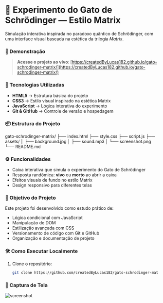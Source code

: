 # 🧪 Experimento do Gato de Schrödinger — Estilo Matrix

Simulação interativa inspirada no paradoxo quântico de Schrödinger, com uma interface visual baseada na estética da trilogia *Matrix*.

### 🔮 Demonstração

> **Acesse o projeto ao vivo**: [https://createdByLucas182.github.io/gato-schrodinger-matrix/](https://createdByLucas182.github.io/gato-schrodinger-matrix/)

### 🧱 Tecnologias Utilizadas

- **HTML5** → Estrutura básica do projeto  
- **CSS3** → Estilo visual inspirado na estética Matrix  
- **JavaScript** → Lógica interativa do experimento  
- **Git & GitHub** → Controle de versão e hospedagem

### 📦 Estrutura do Projeto

gato-schrodinger-matrix/
├── index.html
├── style.css
├── script.js
├── assets/
│ ├── background.jpg
│ ├── sound.mp3
│ └── screenshot.png
└── README.md

### ⚙️ Funcionalidades

- Caixa interativa que simula o experimento do Gato de Schrödinger  
- Resposta randômica: **vivo** ou **morto** ao abrir a caixa  
- Efeitos visuais de fundo no estilo Matrix  
- Design responsivo para diferentes telas

### 🎯 Objetivo do Projeto

Este projeto foi desenvolvido como estudo prático de:

- Lógica condicional com JavaScript  
- Manipulação de DOM  
- Estilização avançada com CSS  
- Versionamento de código com Git e GitHub  
- Organização e documentação de projeto

### 🛠️ Como Executar Localmente

1. Clone o repositório:  
   ```bash
   git clone https://github.com/createdByLucas182/gato-schrodinger-matrix.git

### 📸 Captura de Tela

![screenshot](./assets/screenshot.png)

